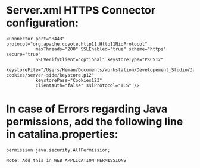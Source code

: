 # Server.xml HTTPS Connector configuration:

    <Connector port="8443" protocol="org.apache.coyote.http11.Http11NioProtocol"
               maxThreads="200" SSLEnabled="true" scheme="https" secure="true"
               SSLVerifyClient="optional" keystoreType="PKCS12"
               keystoreFile="/Users/Heman/Documents/workstation/Developement_Studio/Java_Laboratory/wpl-cookies/server-side/keystore.p12" 
               keystorePass="Cookies123" 
               clientAuth="false" sslProtocol="TLS" />
               
               
# In case of Errors regarding Java permissions, add the following line in catalina.properties:
    permission java.security.AllPermission;
    
    Note: Add this in WEB APPLICATION PERMISSIONS
